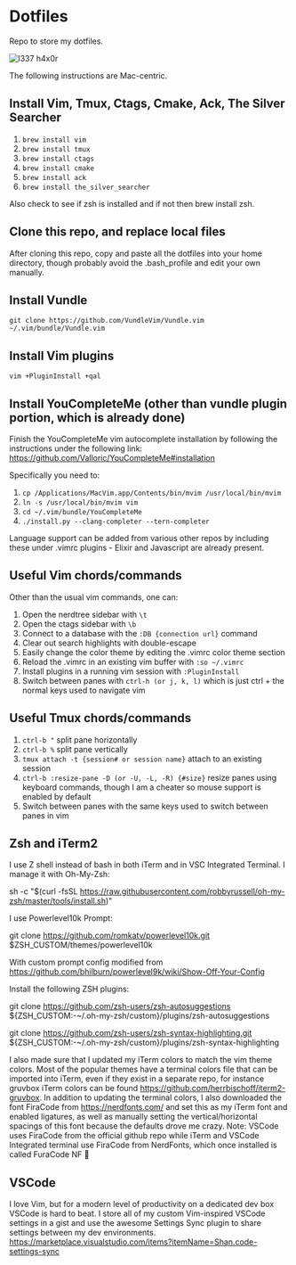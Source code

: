 # Dotfiles
Repo to store my dotfiles.

![l337 h4x0r](https://github.com/brianchristensen/dotfiles/blob/master/hacker_station.jpeg)

The following instructions are Mac-centric.

## Install Vim, Tmux, Ctags, Cmake, Ack, The Silver Searcher
1. `brew install vim`
2. `brew install tmux`
3. `brew install ctags`
4. `brew install cmake`
5. `brew install ack`
6. `brew install the_silver_searcher`

Also check to see if zsh is installed and if not then brew install zsh.

## Clone this repo, and replace local files
After cloning this repo, copy and paste all the dotfiles into your home directory, though probably avoid the .bash_profile and edit your own manually.

## Install Vundle
`git clone https://github.com/VundleVim/Vundle.vim ~/.vim/bundle/Vundle.vim`

## Install Vim plugins
`vim +PluginInstall +qal`

## Install YouCompleteMe (other than vundle plugin portion, which is already done)
Finish the YouCompleteMe vim autocomplete installation by following the instructions under the following link:
https://github.com/Valloric/YouCompleteMe#installation

Specifically you need to:
1. `cp /Applications/MacVim.app/Contents/bin/mvim /usr/local/bin/mvim`
2. `ln -s /usr/local/bin/mvim vim`
3. `cd ~/.vim/bundle/YouCompleteMe`
4. `./install.py --clang-completer --tern-completer`

Language support can be added from various other repos by including these under .vimrc plugins - Elixir and Javascript are already present.

## Useful Vim chords/commands
Other than the usual vim commands, one can:
1. Open the nerdtree sidebar with `\t`
2. Open the ctags sidebar with `\b`
3. Connect to a database with the `:DB {connection url}` command
4. Clear out search highlights with double-escape
5. Easily change the color theme by editing the .vimrc color theme section
6. Reload the .vimrc in an existing vim buffer with `:so ~/.vimrc`
7. Install plugins in a running vim session with `:PluginInstall`
8. Switch between panes with `ctrl-h (or j, k, l)` which is just ctrl + the normal keys used to navigate vim

## Useful Tmux chords/commands
1. `ctrl-b "` split pane horizontally
2. `ctrl-b %` split pane vertically
3. `tmux attach -t {session# or session name}` attach to an existing session
4. `ctrl-b :resize-pane -D (or -U, -L, -R) {#size}` resize panes using keyboard commands, though I am a cheater so mouse support is enabled by default
5. Switch between panes with the same keys used to switch between panes in vim

## Zsh and iTerm2
I use Z shell instead of bash in both iTerm and in VSC Integrated Terminal.  I manage it with Oh-My-Zsh:

sh -c "$(curl -fsSL https://raw.githubusercontent.com/robbyrussell/oh-my-zsh/master/tools/install.sh)"

I use Powerlevel10k Prompt:

git clone https://github.com/romkatv/powerlevel10k.git $ZSH_CUSTOM/themes/powerlevel10k

With custom prompt config modified from https://github.com/bhilburn/powerlevel9k/wiki/Show-Off-Your-Config

Install the following ZSH plugins:

git clone https://github.com/zsh-users/zsh-autosuggestions ${ZSH_CUSTOM:-~/.oh-my-zsh/custom}/plugins/zsh-autosuggestions

git clone https://github.com/zsh-users/zsh-syntax-highlighting.git ${ZSH_CUSTOM:-~/.oh-my-zsh/custom}/plugins/zsh-syntax-highlighting

I also made sure that I updated my iTerm colors to match the vim theme colors.  Most of the popular themes have a terminal colors file that can be imported into iTerm, even if they exist in a separate repo, for instance gruvbox iTerm colors can be found https://github.com/herrbischoff/iterm2-gruvbox.  In addition to updating the terminal colors, I also downloaded the font FiraCode from https://nerdfonts.com/ and set this as my iTerm font and enabled ligatures, as well as manually setting the vertical/horizontal spacings of this font because the defaults drove me crazy.  Note: VSCode uses FiraCode from the official github repo while iTerm and VSCode Integrated terminal use FiraCode from NerdFonts, which once installed is called FuraCode NF :shrug:

## VSCode
I love Vim, but for a modern level of productivity on a dedicated dev box VSCode is hard to beat.  I store all of my custom Vim-inspired VSCode settings in a gist and use the awesome Settings Sync plugin to share settings between my dev environments. https://marketplace.visualstudio.com/items?itemName=Shan.code-settings-sync
